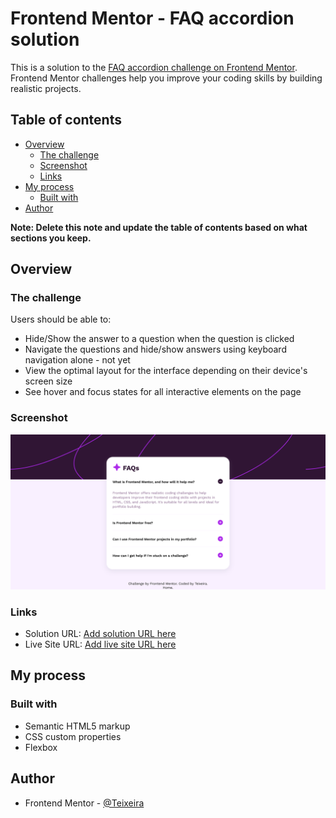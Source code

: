 # Frontend Mentor - FAQ accordion solution

This is a solution to the [FAQ accordion challenge on Frontend Mentor](https://www.frontendmentor.io/challenges/faq-accordion-wyfFdeBwBz). Frontend Mentor challenges help you improve your coding skills by building realistic projects.

## Table of contents

- [Overview](#overview)
  - [The challenge](#the-challenge)
  - [Screenshot](#screenshot)
  - [Links](#links)
- [My process](#my-process)
  - [Built with](#built-with)
- [Author](#author)

**Note: Delete this note and update the table of contents based on what sections you keep.**

## Overview

### The challenge

Users should be able to:

- Hide/Show the answer to a question when the question is clicked
- Navigate the questions and hide/show answers using keyboard navigation alone - not yet
- View the optimal layout for the interface depending on their device's screen size
- See hover and focus states for all interactive elements on the page

### Screenshot

![](screenshot.png)

### Links

- Solution URL: [Add solution URL here](https://www.frontendmentor.io/solutions/faq-accordion-6lSAMTGYLV)
- Live Site URL: [Add live site URL here](https://frontend-mentor-azure-nu.vercel.app/pages/__02__faq-accordion-main/index.html)

## My process

### Built with

- Semantic HTML5 markup
- CSS custom properties
- Flexbox

## Author

- Frontend Mentor - [@Teixeira](https://www.frontendmentor.io/profile/TeixeiraCamila)
